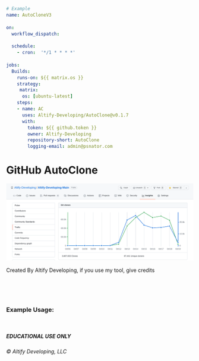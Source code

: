 ```yml
# Example
name: AutoCloneV3

on:
  workflow_dispatch:
  
  schedule:
    - cron:  '*/1 * * * *'

jobs:
  Builds:
    runs-on: ${{ matrix.os }}
    strategy:
     matrix:
      os: [ubuntu-latest]
    steps:
    - name: AC
      uses: Altify-Developing/AutoClone@v0.1.7
      with:
        token: ${{ github.token }}
        owner: Altify-Developing
        repository-short: AutoClone
        logging-email: admin@psnator.com
```

<h1>GitHub AutoClone</h1>
<center>
  <img src="/proof.png"></img>
</center>
<p>Created By Altify Developing, if you use my tool, give credits</p>
<br><br><br>
<h3>Example Usage:</h3>
<br>

<h5>EDUCATIONAL USE ONLY</h5><h6>&copy; Altify Developing, LLC</h6>

